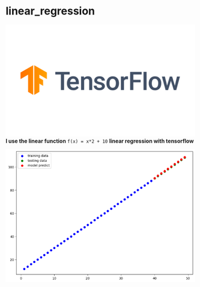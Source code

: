 # linear_regression
![Audi car](./TensorFlow.png)
**I use the linear function** ``f(x) = x*2 + 10`` **linear regression with tensorflow**

![Audi car](./Untitled_1.png)
